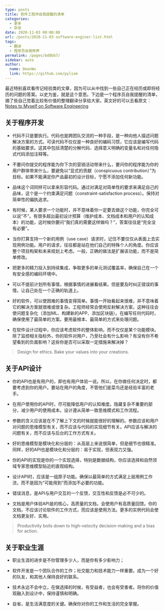 ```yaml
---
type: posts
title: 软件工程师自我提醒的清单
categories: 
  - 更多
  - 杂谈
date: 2020-11-03 00:00:00
url: /posts/2020-11-03-software-enginer-list.html
tags: 
  - 翻译
  - 程序员自我修养
permalink: /pages/bd8bb7/
sidebar: auto
author: 
  name: DeanWu
  link: https://github.com/pylixm
---
```


最近特别喜欢看传记经验类的文章，因为可以从中找到一些自己正在经历或即将经历的问题的答案。以史为鉴，就是这个意思。下边是一个程序员自我提醒的清单，摘了些自己觉着比较有价值的整理翻译分享给大家。英文好的可以去看原文：[Notes to Myself on Software Engineering](https://medium.com/s/story/notes-to-myself-on-software-engineering-c890f16f4e4d)


## 关于程序开发

- 代码不只是要执行。代码也是跨团队交流的一种手段，是一种向他人描述问题解决方案的方式。可读代码不仅仅是一种良好的编码习惯，它应该是编写代码的基础要求。这其中包括清楚的分解代码、选择意义明确的变量名和对任何隐式代码添加注释等。

- 不要问你提交的程序能为你下次的营销活动带来什么，要问你的程序能为你的用户群体带来什么，要避免以“显式的贡献（conspicuous contribution）”为目标。如果不能满足你产品最初的设计目标，宁愿不添加任何新功能。

- 品味这个词同样可以拿来形容代码。通过对满足对简单性的要求来满足自己的品味，这个是一个约束满足问题（constraint-satisfaction process）。保持对简单性的偏执追求。

- 有时候，某人要求一个功能时，并不意味着你一定要去做这个功能，你完全可以说“不”。有很多超出最初设计预算（维护成本、文档成本和用户的认知成本）的功能，这时候你要问“我们真的需要这样做吗？”，答案往往是“完全没有必要”。
  
- 当你打算支持一个新的用例（use case）请求时，记住不要仅仅从表面上去实现用例功能。用户的请求，往往都是站在他们自己的特殊个人的角度。你应该整个项目构架和未来规划上考虑。一般，正确的做法是扩展该功能，而不是简单修改。
  
- 把更多的精力投入到持续集成，争取更多的单元测试覆盖率，确保自己在一个有安全感的编码环境中。
  
- 可以不提前计划所有事情，根据事情的进展看结果。但是要及时纠正错误的事情，让自己处在一个正确的轨道上。

- 好的软件，可以使困难的事情变得简单。事情一开始看起来很难，并不意味着它的解决方案就很难或很复杂。工程师经常会使用反射解决方案，这种往往会使问题复杂化（添加ML、构建新的APP、添加区块链）。在编写任何代码时，确保使用了最简单的方案。要用最根本、最简单的方式来处理问题。

- 在软件设计过程中，你应该考虑软件的整体影响，而不仅仅是某个功能模块。除了监控相关指标外，你的软件对用户，乃至社会有什么影响？有没有你不希望看到的负面影响？这些你是否可以采取一定措施来解决掉？

> Design for ethics. Bake your values into your creations.


## 关于API设计

- 你的API也是有用户的，即也有用户体验一说。所以，在你做任何决定时，都要考虑到你的用户。要站在用户的角度，不管他们是菜鸟还是经验丰富的老手。

- 在用户使用你的API时，尽可能降低用户的认知难度。隐藏复杂不重要的部分，减少用户的使用成本。设计遵从简单一致思维模式和工作流程。

- 参数的含义应该是在不了解上下文的时候就能很好的理解的。参数应该和用户对问题的思维模型有关，而不应该与代码的实现细节有关。API应该与解决的问题有关，而不应该与后台的工作方式有关。

- 好的思维模型是模块化和分层的：从高层上来说很简单，但是细节也很精准。同样，好的API也是模块化和分层的：易于实现，但表现力又强。

- 你的API的实现是你的一个实现选择，特别是数据结构，你应该选择和自然领域专家思维模型贴近的直观结构。

- 设计API时，应该是一组原子功能。确保以最简单的方式满足上层用例工作流，而不是因为“可能用到”而添加不必要的功能。

- 错误消息，是API与用户交互的一个反馈，交互性和反馈是必不可少的。

- 文档是用户体验API是的核心，高质量的文档，会使用户有高质量回馈。你的文档，不应该讨论软件的工作方式，而应该是使用方法。更多的实例代码会使文档更友好、实用。

> Productivity boils down to high-velocity decision-making and a bias for action.


## 关于职业生涯

- 职业生涯的进步是不你管理多少人，而是你有多少影响力；
  
- 软件开发是一个团队合作的工作；社交能力和技术能力一样重要。成为一个好的队友，和其他人保持良好的联系。

- 技术永远不会中立，在做选择的时候，有受益者，也会有受害者。将你的价值观融入到设计中，保持谨慎和明确。

- 自省，是生活满意度的关键。确保你对你的工作和生活的完全掌握。
